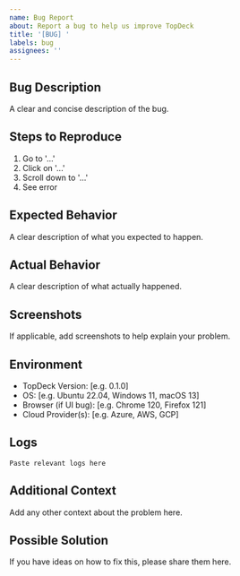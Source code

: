 ```yaml
---
name: Bug Report
about: Report a bug to help us improve TopDeck
title: '[BUG] '
labels: bug
assignees: ''
---
```


## Bug Description
A clear and concise description of the bug.

## Steps to Reproduce
1. Go to '...'
2. Click on '...'
3. Scroll down to '...'
4. See error

## Expected Behavior
A clear description of what you expected to happen.

## Actual Behavior
A clear description of what actually happened.

## Screenshots
If applicable, add screenshots to help explain your problem.

## Environment
- TopDeck Version: [e.g. 0.1.0]
- OS: [e.g. Ubuntu 22.04, Windows 11, macOS 13]
- Browser (if UI bug): [e.g. Chrome 120, Firefox 121]
- Cloud Provider(s): [e.g. Azure, AWS, GCP]

## Logs
```
Paste relevant logs here
```

## Additional Context
Add any other context about the problem here.

## Possible Solution
If you have ideas on how to fix this, please share them here.
